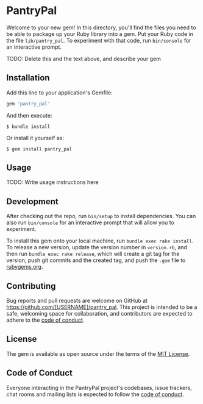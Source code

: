 # PantryPal

Welcome to your new gem! In this directory, you'll find the files you need to be able to package up your Ruby library into a gem. Put your Ruby code in the file `lib/pantry_pal`. To experiment with that code, run `bin/console` for an interactive prompt.

TODO: Delete this and the text above, and describe your gem

## Installation

Add this line to your application's Gemfile:

```ruby
gem 'pantry_pal'
```

And then execute:

    $ bundle install

Or install it yourself as:

    $ gem install pantry_pal

## Usage

TODO: Write usage instructions here

## Development

After checking out the repo, run `bin/setup` to install dependencies. You can also run `bin/console` for an interactive prompt that will allow you to experiment.

To install this gem onto your local machine, run `bundle exec rake install`. To release a new version, update the version number in `version.rb`, and then run `bundle exec rake release`, which will create a git tag for the version, push git commits and the created tag, and push the `.gem` file to [rubygems.org](https://rubygems.org).

## Contributing

Bug reports and pull requests are welcome on GitHub at https://github.com/[USERNAME]/pantry_pal. This project is intended to be a safe, welcoming space for collaboration, and contributors are expected to adhere to the [code of conduct](https://github.com/[USERNAME]/pantry_pal/blob/master/CODE_OF_CONDUCT.md).

## License

The gem is available as open source under the terms of the [MIT License](https://opensource.org/licenses/MIT).

## Code of Conduct

Everyone interacting in the PantryPal project's codebases, issue trackers, chat rooms and mailing lists is expected to follow the [code of conduct](https://github.com/[USERNAME]/pantry_pal/blob/master/CODE_OF_CONDUCT.md).
